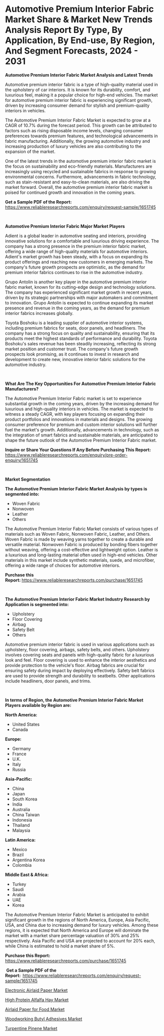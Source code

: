 <p><h1>Automotive Premium Interior Fabric Market Share & Market New Trends Analysis Report By Type, By Application, By End-use, By Region, And Segment Forecasts, 2024 - 2031</h1></p><p><strong>Automotive Premium Interior Fabric Market Analysis and Latest Trends</strong></p>
<p><p>Automotive premium interior fabric is a type of high-quality material used in the upholstery of car interiors. It is known for its durability, comfort, and luxurious feel, making it a popular choice for high-end vehicles. The market for automotive premium interior fabric is experiencing significant growth, driven by increasing consumer demand for stylish and premium-quality interiors in vehicles.</p><p>The Automotive Premium Interior Fabric Market is expected to grow at a CAGR of 10.7% during the forecast period. This growth can be attributed to factors such as rising disposable income levels, changing consumer preferences towards premium features, and technological advancements in fabric manufacturing. Additionally, the growing automotive industry and increasing production of luxury vehicles are also contributing to the expansion of the market.</p><p>One of the latest trends in the automotive premium interior fabric market is the focus on sustainability and eco-friendly materials. Manufacturers are increasingly using recycled and sustainable fabrics in response to growing environmental concerns. Furthermore, advancements in fabric technology, such as stain-resistant and easy-to-clean materials, are also driving the market forward. Overall, the automotive premium interior fabric market is poised for continued growth and innovation in the coming years.</p></p>
<p><strong>Get a Sample PDF of the Report:&nbsp;</strong> <a href="https://www.reliableresearchreports.com/enquiry/request-sample/1651745">https://www.reliableresearchreports.com/enquiry/request-sample/1651745</a></p>
<p>&nbsp;</p>
<p><strong>Automotive Premium Interior Fabric Major Market Players</strong></p>
<p><p>Adient is a global leader in automotive seating and interiors, providing innovative solutions for a comfortable and luxurious driving experience. The company has a strong presence in the premium interior fabric market, offering a wide range of high-quality materials for automotive interiors. Adient's market growth has been steady, with a focus on expanding its product offerings and reaching new customers in emerging markets. The company's future growth prospects are optimistic, as the demand for premium interior fabrics continues to rise in the automotive industry.</p><p>Grupo Antolin is another key player in the automotive premium interior fabric market, known for its cutting-edge design and technology solutions. The company has experienced significant market growth in recent years, driven by its strategic partnerships with major automakers and commitment to innovation. Grupo Antolin is expected to continue expanding its market presence and revenue in the coming years, as the demand for premium interior fabrics increases globally.</p><p>Toyota Boshoku is a leading supplier of automotive interior systems, including premium fabrics for seats, door panels, and headliners. The company has a strong focus on quality and sustainability, ensuring that its products meet the highest standards of performance and durability. Toyota Boshoku's sales revenue has been steadily increasing, reflecting its strong market position and customer trust. The company's future growth prospects look promising, as it continues to invest in research and development to create new, innovative interior fabric solutions for the automotive industry.</p></p>
<p>&nbsp;</p>
<p><strong>What Are The Key Opportunities For Automotive Premium Interior Fabric Manufacturers?</strong></p>
<p><p>The Automotive Premium Interior Fabric market is set to experience substantial growth in the coming years, driven by the increasing demand for luxurious and high-quality interiors in vehicles. The market is expected to witness a steady CAGR, with key players focusing on expanding their product portfolios and innovations in materials and designs. The growing consumer preference for premium and custom interior solutions will further fuel the market's growth. Additionally, advancements in technology, such as the integration of smart fabrics and sustainable materials, are anticipated to shape the future outlook of the Automotive Premium Interior Fabric market.</p></p>
<p><strong>Inquire or Share Your Questions If Any Before Purchasing This Report:</strong> <a href="https://www.reliableresearchreports.com/enquiry/pre-order-enquiry/1651745">https://www.reliableresearchreports.com/enquiry/pre-order-enquiry/1651745</a></p>
<p>&nbsp;</p>
<p><strong>Market Segmentation</strong></p>
<p><strong>The Automotive Premium Interior Fabric Market Analysis by types is segmented into:</strong></p>
<p><ul><li>Woven Fabric</li><li>Nonwoven</li><li>Leather</li><li>Others</li></ul></p>
<p><p>The Automotive Premium Interior Fabric Market consists of various types of materials such as Woven Fabric, Nonwoven Fabric, Leather, and Others. Woven Fabric is made by weaving yarns together to create a durable and versatile material. Nonwoven Fabric is produced by bonding fibers together without weaving, offering a cost-effective and lightweight option. Leather is a luxurious and long-lasting material often used in high-end vehicles. Other materials in this market include synthetic materials, suede, and microfiber, offering a wide range of choices for automotive interiors.</p></p>
<p><strong>Purchase this Report:&nbsp;</strong><a href="https://www.reliableresearchreports.com/purchase/1651745">https://www.reliableresearchreports.com/purchase/1651745</a></p>
<p>&nbsp;</p>
<p><strong>The Automotive Premium Interior Fabric Market Industry Research by Application is segmented into:</strong></p>
<p><ul><li>Upholstery</li><li>Floor Covering</li><li>Airbag</li><li>Safety Belt</li><li>Others</li></ul></p>
<p><p>Automotive premium interior fabric is used in various applications such as upholstery, floor covering, airbags, safety belts, and others. Upholstery involves covering seats and panels with high-quality fabric for a luxurious look and feel. Floor covering is used to enhance the interior aesthetics and provide protection to the vehicle's floor. Airbag fabrics are crucial for ensuring safety during impact by deploying effectively. Safety belt fabrics are used to provide strength and durability to seatbelts. Other applications include headliners, door panels, and trims.</p></p>
<p>&nbsp;</p>
<p><strong>In terms of Region, the Automotive Premium Interior Fabric Market Players available by Region are:</strong></p>
<p>
    <p> <strong> North America: </strong>
        <ul>
            <li>United States</li>
            <li>Canada</li>
        </ul>
        </p> 
    <p> <strong> Europe: </strong>
        <ul>
            <li>Germany</li>
            <li>France</li>
            <li>U.K.</li>
            <li>Italy</li>
            <li>Russia</li>
        </ul>
        </p> 
    <p> <strong> Asia-Pacific: </strong>
        <ul>
            <li>China</li>
            <li>Japan</li>
            <li>South Korea</li>
            <li>India</li>
            <li>Australia</li>
            <li>China Taiwan</li>
            <li>Indonesia</li>
            <li>Thailand</li>
            <li>Malaysia</li>
        </ul>
        </p> 
    <p> <strong> Latin America: </strong>
        <ul>
            <li>Mexico</li>
            <li>Brazil</li>
            <li>Argentina Korea</li>
            <li>Colombia</li>
        </ul>
        </p> 
    <p> <strong> Middle East & Africa: </strong>
        <ul>
            <li>Turkey</li>
            <li>Saudi</li>
            <li>Arabia</li>
            <li>UAE</li>
            <li>Korea</li>
        </ul>
    </p>
    </p>
<p><p>The Automotive Premium Interior Fabric Market is anticipated to exhibit significant growth in the regions of North America, Europe, Asia Pacific, USA, and China due to increasing demand for luxury vehicles. Among these regions, it is expected that North America and Europe will dominate the market with a market share percentage valuation of 30% and 25% respectively. Asia Pacific and USA are projected to account for 20% each, while China is estimated to hold a market share of 5%.</p></p>
<p><strong>Purchase this Report: </strong><a href="https://www.reliableresearchreports.com/purchase/1651745">https://www.reliableresearchreports.com/purchase/1651745</a></p>
<p>&nbsp;<strong>Get a Sample PDF of the Report:&nbsp;&nbsp;</strong><a href="https://www.reliableresearchreports.com/enquiry/request-sample/1651745">https://www.reliableresearchreports.com/enquiry/request-sample/1651745</a></p>
<p><strong></strong></p>
<p><p><a href="https://github.com/moyahfrancoestellec51j635wcx/Market-Research-Report-List-1/blob/main/electronic-airlaid-paper-market.md">Electronic Airlaid Paper Market</a></p><p><a href="https://github.com/dringals/Market-Research-Report-List-2/blob/main/high-protein-alfalfa-hay-market.md">High Protein Alfalfa Hay Market</a></p><p><a href="https://github.com/lbird53714/Market-Research-Report-List-3/blob/main/airlaid-paper-for-food-market.md">Airlaid Paper for Food Market</a></p><p><a href="https://github.com/suaretopek9/Market-Research-Report-List-1/blob/main/woodworking-butyl-adhesives-market.md">Woodworking Butyl Adhesives Market</a></p><p><a href="https://github.com/mharielmesa/Market-Research-Report-List-1/blob/main/turpentine-pinene-market.md">Turpentine Pinene Market</a></p></p>